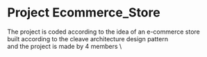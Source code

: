 # Project Ecommerce_Store
The project is coded according to the idea of an e-commerce store\
built according to the cleave architecture design pattern\
and the project is made by 4 members \
